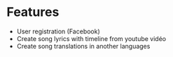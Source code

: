 # Features
* User registration (Facebook)
* Create song lyrics with timeline from youtube vidéo
* Create song translations in another languages
